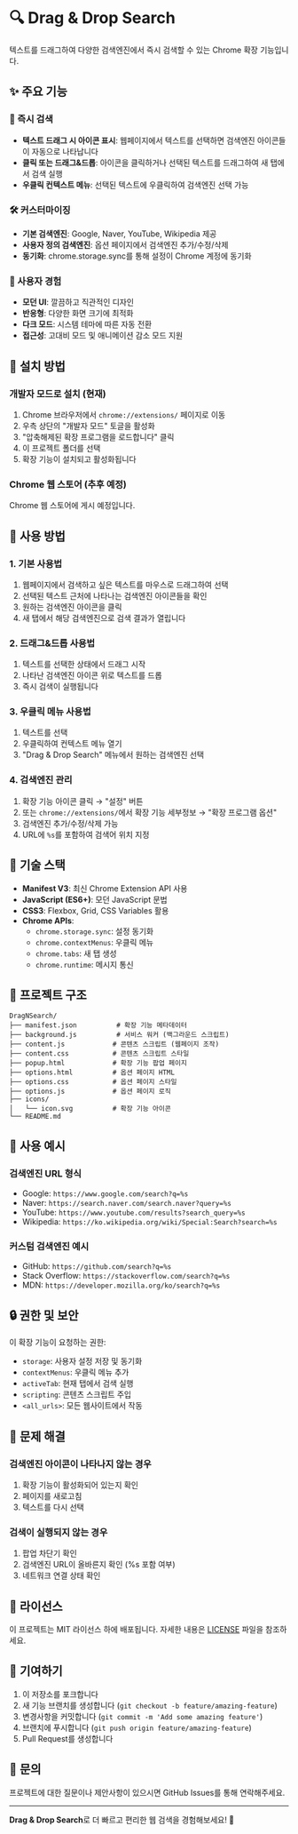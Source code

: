 # 🔍 Drag & Drop Search

텍스트를 드래그하여 다양한 검색엔진에서 즉시 검색할 수 있는 Chrome 확장 기능입니다.

## ✨ 주요 기능

### 📱 즉시 검색
- **텍스트 드래그 시 아이콘 표시**: 웹페이지에서 텍스트를 선택하면 검색엔진 아이콘들이 자동으로 나타납니다
- **클릭 또는 드래그&드롭**: 아이콘을 클릭하거나 선택된 텍스트를 드래그하여 새 탭에서 검색 실행
- **우클릭 컨텍스트 메뉴**: 선택된 텍스트에 우클릭하여 검색엔진 선택 가능

### 🛠️ 커스터마이징
- **기본 검색엔진**: Google, Naver, YouTube, Wikipedia 제공
- **사용자 정의 검색엔진**: 옵션 페이지에서 검색엔진 추가/수정/삭제
- **동기화**: chrome.storage.sync를 통해 설정이 Chrome 계정에 동기화

### 🎨 사용자 경험
- **모던 UI**: 깔끔하고 직관적인 디자인
- **반응형**: 다양한 화면 크기에 최적화
- **다크 모드**: 시스템 테마에 따른 자동 전환
- **접근성**: 고대비 모드 및 애니메이션 감소 모드 지원

## 🚀 설치 방법

### 개발자 모드로 설치 (현재)

1. Chrome 브라우저에서 `chrome://extensions/` 페이지로 이동
2. 우측 상단의 "개발자 모드" 토글을 활성화
3. "압축해제된 확장 프로그램을 로드합니다" 클릭
4. 이 프로젝트 폴더를 선택
5. 확장 기능이 설치되고 활성화됩니다

### Chrome 웹 스토어 (추후 예정)
Chrome 웹 스토어에 게시 예정입니다.

## 📖 사용 방법

### 1. 기본 사용법
1. 웹페이지에서 검색하고 싶은 텍스트를 마우스로 드래그하여 선택
2. 선택된 텍스트 근처에 나타나는 검색엔진 아이콘들을 확인
3. 원하는 검색엔진 아이콘을 클릭
4. 새 탭에서 해당 검색엔진으로 검색 결과가 열립니다

### 2. 드래그&드롭 사용법
1. 텍스트를 선택한 상태에서 드래그 시작
2. 나타난 검색엔진 아이콘 위로 텍스트를 드롭
3. 즉시 검색이 실행됩니다

### 3. 우클릭 메뉴 사용법
1. 텍스트를 선택
2. 우클릭하여 컨텍스트 메뉴 열기
3. "Drag & Drop Search" 메뉴에서 원하는 검색엔진 선택

### 4. 검색엔진 관리
1. 확장 기능 아이콘 클릭 → "설정" 버튼
2. 또는 `chrome://extensions/`에서 확장 기능 세부정보 → "확장 프로그램 옵션"
3. 검색엔진 추가/수정/삭제 가능
4. URL에 `%s`를 포함하여 검색어 위치 지정

## 🔧 기술 스택

- **Manifest V3**: 최신 Chrome Extension API 사용
- **JavaScript (ES6+)**: 모던 JavaScript 문법
- **CSS3**: Flexbox, Grid, CSS Variables 활용
- **Chrome APIs**: 
  - `chrome.storage.sync`: 설정 동기화
  - `chrome.contextMenus`: 우클릭 메뉴
  - `chrome.tabs`: 새 탭 생성
  - `chrome.runtime`: 메시지 통신

## 📁 프로젝트 구조

```
DragNSearch/
├── manifest.json          # 확장 기능 메타데이터
├── background.js          # 서비스 워커 (백그라운드 스크립트)
├── content.js            # 콘텐츠 스크립트 (웹페이지 조작)
├── content.css           # 콘텐츠 스크립트 스타일
├── popup.html            # 확장 기능 팝업 페이지
├── options.html          # 옵션 페이지 HTML
├── options.css           # 옵션 페이지 스타일
├── options.js            # 옵션 페이지 로직
├── icons/
│   └── icon.svg          # 확장 기능 아이콘
└── README.md
```

## 🎯 사용 예시

### 검색엔진 URL 형식
- Google: `https://www.google.com/search?q=%s`
- Naver: `https://search.naver.com/search.naver?query=%s`
- YouTube: `https://www.youtube.com/results?search_query=%s`
- Wikipedia: `https://ko.wikipedia.org/wiki/Special:Search?search=%s`

### 커스텀 검색엔진 예시
- GitHub: `https://github.com/search?q=%s`
- Stack Overflow: `https://stackoverflow.com/search?q=%s`
- MDN: `https://developer.mozilla.org/ko/search?q=%s`

## 🔒 권한 및 보안

이 확장 기능이 요청하는 권한:
- `storage`: 사용자 설정 저장 및 동기화
- `contextMenus`: 우클릭 메뉴 추가
- `activeTab`: 현재 탭에서 검색 실행
- `scripting`: 콘텐츠 스크립트 주입
- `<all_urls>`: 모든 웹사이트에서 작동

## 🐛 문제 해결

### 검색엔진 아이콘이 나타나지 않는 경우
1. 확장 기능이 활성화되어 있는지 확인
2. 페이지를 새로고침
3. 텍스트를 다시 선택

### 검색이 실행되지 않는 경우
1. 팝업 차단기 확인
2. 검색엔진 URL이 올바른지 확인 (%s 포함 여부)
3. 네트워크 연결 상태 확인

## 📝 라이선스

이 프로젝트는 MIT 라이선스 하에 배포됩니다. 자세한 내용은 [LICENSE](LICENSE) 파일을 참조하세요.

## 🤝 기여하기

1. 이 저장소를 포크합니다
2. 새 기능 브랜치를 생성합니다 (`git checkout -b feature/amazing-feature`)
3. 변경사항을 커밋합니다 (`git commit -m 'Add some amazing feature'`)
4. 브랜치에 푸시합니다 (`git push origin feature/amazing-feature`)
5. Pull Request를 생성합니다

## 📧 문의

프로젝트에 대한 질문이나 제안사항이 있으시면 GitHub Issues를 통해 연락해주세요.

---

**Drag & Drop Search**로 더 빠르고 편리한 웹 검색을 경험해보세요! 🚀
